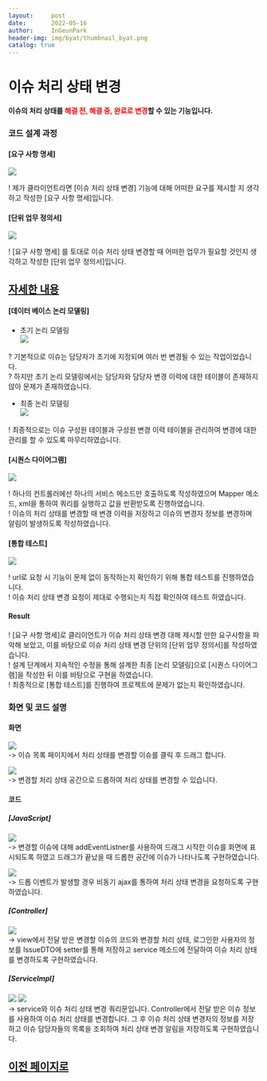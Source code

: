 ```yaml
---
layout:     post
date:       2022-05-16
author:     InGeunPark
header-img: img/byat/thumbnail_byat.png
catalog: true
---
```


# 이슈 처리 상태 변경

<p style="font-weight:bold">이슈의 처리 상태를 <font style="color: red;">해결 전, 해결 중, 완료로 변경</font>할 수 있는 기능입니다. </p>

### 코드 설계 과정

#### [요구 사항 명세]
<img src="../../../../img/byat/issueModifyStatus/issue-modify-status_1.PNG"> <br>

! 제가 클라이언트라면 [이슈 처리 상태 변경] 기능에 대해 어떠한 요구를 제시할 지 생각하고 작성한 [요구 사항 명세]입니다.

#### [단위 업무 정의서] 

<img src="../../../../img/byat/issueModifyStatus/issue-modify-status_2.PNG"> <br>

! [요구 사항 명세] 를 토대로 이슈 처리 상태 변경할 때 어떠한 업무가 필요할 것인지 생각하고 작성한 [단위 업무 정의서]입니다.

## [자세한 내용](https://www.notion.so/64f066b6ee4948f0926f0790b553dcad)

#### [데이터 베이스 논리 모델링]
- 초기 논리 모델링 <br>
<img src="../../../../img/byat/issueRegist/issue-regist_3.png"> <br>

? 기본적으로 이슈는 담당자가 초기에 지정되며 여러 번 변경될 수 있는 작업이었습니다. <br>
? 하지만 초기 논리 모델링에서는 담당자와 담당자 변경 이력에 대한 테이블이 존재하지 않아 문제가 존재하였습니다.

- 최종 논리 모델링 <br>
<img src="../../../../img/byat/issueRegist/issue-regist_4.PNG"> <br>

! 최종적으로는 이슈 구성원 테이블과 구성원 변경 이력 테이블을 관리하여 변경에 대한 관리를 할 수 있도록 마무리하였습니다.

#### [시퀀스 다이어그램]

<img src="../../../../img/byat/issueModifyStatus/issue-modify-status_3.PNG"> <br>

! 하나의 컨트롤러에선 하나의 서비스 메소드만 호출하도록 작성하였으며 Mapper 메소드, xml을 통하여 쿼리를 실행하고 값을 반환받도록 진행하였습니다. <br>
! 이슈의 처리 상태를 변경할 때 변경 이력을 저장하고 이슈의 변경자 정보를 변경하며 알림이 발생하도록 작성하였습니다.

#### [통합 테스트]

<img src="../../../../img/byat/issueModifyStatus/issue-modify-status_4.PNG"> <br>

! url로 요청 시 기능이 문제 없이 동작하는지 확인하기 위해 통합 테스트를 진행하였습니다. <br>
! 이슈 처리 상태 변경 요청이 제대로 수행되는지 직접 확인하여 테스트 하였습니다.

#### Result
! [요구 사항 명세]로 클리이언트가 이슈 처리 상태 변경 대해 제시할 만한 요구사항을 파악해 보았고, 이를 바탕으로 이슈 처리 상태 변경 단위의 [단위 업무 정의서]를 작성하였습니다.  <br>
! 설계 단계에서 지속적인 수정을 통해 설계한 최종 [논리 모델링]으로  [시퀀스 다이어그램]을 작성한 뒤 이를 바탕으로 구현을 하였습니다. <br>
! 최종적으로 [통합 테스트]를 진행하여 프로젝트에 문제가 없는지 확인하였습니다.

### 화면 및 코드 설명

#### 화면
<img src="../../../../img/byat/issueModifyStatus/issue-modify-status_5.PNG"> <br>
-> 이슈 목록 페이지에서 처리 상태를 변경할 이슈를 클릭 후 드래그 합니다.

<img src="../../../../img/byat/issueModifyStatus/issue-modify_status_6.PNG"> <br>
-> 변경할 처리 상태 공간으로 드롭하여 처리 상태를 변경할 수 있습니다.

#### 코드

##### [JavaScript]
<img src="../../../../img/byat/issueModifyStatus/issue-modify_status_7.PNG"> <br>
-> 변경할 이슈에 대해 addEventListner를 사용하여 드래그 시작한 이슈를 화면에 표시되도록 하였고 드래그가 끝났을 때 드롭한 공간에 이슈가 나타나도록 구현하였습니다.

<img src="../../../../img/byat/issueModifyStatus/issue-modify_status_8.PNG"> <br>
-> 드롭 이벤트가 발생할 경우 비동기 ajax를 통하여 처리 상태 변경을 요청하도록 구현하였습니다.

##### [Controller]
<img src="../../../../img/byat/issueModifyStatus/issue-modify_status_9.PNG"> <br>
-> view에서 전달 받은 변경할 이슈의 코드와 변경할 처리 상태, 로그인한 사용자의 정보를 IssueDTO에 setter를 통해 저장하고 service 메소드에 전달하여 이슈 처리 상태를 변경하도록 구현하였습니다.

##### [ServiceImpl]
<img src="../../../../img/byat/issueModifyStatus/issue-modify_status_10.PNG">
<img src="../../../../img/byat/issueModifyStatus/issue-modify_status_11.PNG"><br>
-> service와 이슈 처리 상태 변경 쿼리문입니다. Controller에서 전달 받은 이슈 정보를 사용하여 이슈 처리 상태를 변경합니다. 그 후 이슈 처리 상태 변경자의 정보를 저장하고 이슈 담당자들의 목록을 조회하여 처리 상태 변경 알림을 저장하도록 구현하였습니다.

## [이전 페이지로](https://ingeunpark.github.io/2022/05/16/byat/#list)



